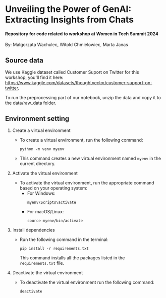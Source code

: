 # Unveiling the Power of GenAI: Extracting Insights from Chats
#### Repository for code related to workshop at Women in Tech Summit 2024
By: Malgorzata Wachulec, Witold Chmielowiec, Marta Janas

## Source data
We use Kaggle dataset called Customer Suport on Twitter for this workshop, you'll find it here: https://www.kaggle.com/datasets/thoughtvector/customer-support-on-twitter.

To run the preprocessing part of our notebook, unzip the data and copy it to the data/raw_data folder.


## Environment setting

1. Create a virtual environment
   - To create a virtual environment, run the following command:
        ```
        python -m venv myenv
        ```
   - This command creates a new virtual environment named `myenv` in the current directory.

2. Activate the virtual environment
    - To activate the virtual environment, run the appropriate command based on your operating system:
      - For Windows:
        ```
        myenv\Scripts\activate
        ```
      - For macOS/Linux:
        ```
        source myenv/bin/activate
        ```

3. Install dependencies
   - Run the following command in the terminal:
      ```
      pip install -r requirements.txt
      ```
     This command installs all the packages listed in the `requirements.txt` file.

4. Deactivate the virtual environment
   - To deactivate the virtual environment run the following command:
     ```
     deactivate
     ```
